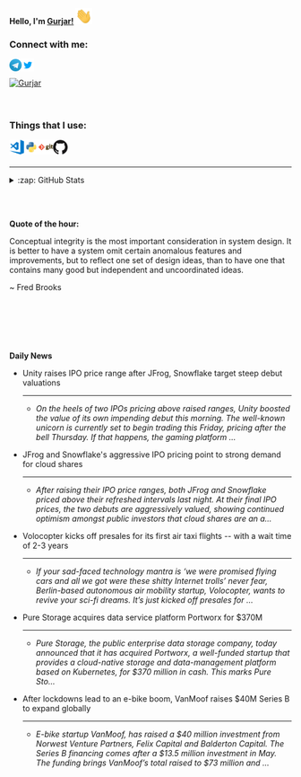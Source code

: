 #### Hello, I'm [Gurjar!](https://GurjarKing.github.io) <img src="https://raw.githubusercontent.com/ABSphreak/ABSphreak/master/gifs/Hi.gif" width="30px"></h2>


### Connect with me:

[<img align="left" alt="Gurjar | Telegram" width="22px" src="https://raw.githubusercontent.com/github/explore/80688e429a7d4ef2fca1e82350fe8e3517d3494d/topics/telegram/telegram.png" />][Telegram]
[<img align="left" alt="Gurjar | Twitter" width="22px" src="https://raw.githubusercontent.com/github/explore/80688e429a7d4ef2fca1e82350fe8e3517d3494d/topics/twitter/twitter.png" />][Twitter]
<br >
<br >
<a href="https://github.com/GurjarKing"><img src="https://komarev.com/ghpvc/?username=GurjarKing" alt="Gurjar" /></a> <br />
<br />
<br />
<!-- <br >

![](https://visitor-badge.glitch.me/badge?page_id=GurjarKing)

<br /> -->

### Things that I use:

[<img align="left" alt="Visual Studio Code" width="26px" src="https://raw.githubusercontent.com/github/explore/80688e429a7d4ef2fca1e82350fe8e3517d3494d/topics/visual-studio-code/visual-studio-code.png" />][VSCode]
[<img align="left" alt="Python" width="26px" src="https://raw.githubusercontent.com/github/explore/80688e429a7d4ef2fca1e82350fe8e3517d3494d/topics/python/python.png" />][Python]
[<img align="left" alt="Git" width="26px" src="https://raw.githubusercontent.com/github/explore/80688e429a7d4ef2fca1e82350fe8e3517d3494d/topics/git/git.png" />][Git]
[<img align="left" alt="GitHub" width="26px" src="https://raw.githubusercontent.com/github/explore/78df643247d429f6cc873026c0622819ad797942/topics/github/github.png" />][Github]

<br />
<br />

---
<details>
  <summary>:zap: GitHub Stats</summary>

<img align="left" alt="Gurjar's Github Stats" src="https://github-readme-stats.vercel.app/api?username=GurjarKing&show_icons=true&hide_border=true&count_private=true&include_all_commit=true&theme=algolia" />

</details>

<!-- ### 🔔 My latest tweet
<a href="https://twitter.com/Gurjar_King43" target="_blank">
	<img src="https://github.com/GurjarKing/GurjarKing/raw/master/tweet.png" width="70%" align="center" alt="Click to view on Twitter" title="My latest tweet, as an image"/>
</a> -->
<br>

<pre>

</pre>

**Quote of the hour:**

Conceptual integrity is the most important consideration in system design. It is better to have a system omit certain anomalous features and improvements, but to reflect one set of design ideas, than to have one that contains many good but independent and uncoordinated ideas.

~ Fred Brooks
<pre>

</pre>
<br>
<pre>


</pre>
<strong>Daily News</strong>
  
  - Unity raises IPO price range after JFrog, Snowflake target steep debut valuations
     <hr/>
     
      - *On the heels of two IPOs pricing above raised ranges, Unity boosted the value of its own impending debut this morning. The well-known unicorn is currently set to begin trading this Friday, pricing after the bell Thursday. If that happens, the gaming platform …*
     
  - JFrog and Snowflake's aggressive IPO pricing point to strong demand for cloud shares
      <hr/>
      
      - *After raising their IPO price ranges, both JFrog and Snowflake priced above their refreshed intervals last night. At their final IPO prices, the two debuts are aggressively valued, showing continued optimism amongst public investors that cloud shares are an a…*
      
  - Volocopter kicks off presales for its first air taxi flights -- with a wait time of 2-3 years
      <hr/>
      
      - *If your sad-faced technology mantra is ‘we were promised flying cars and all we got were these shitty Internet trolls’ never fear, Berlin-based autonomous air mobility startup, Volocopter, wants to revive your sci-fi dreams. It’s just kicked off presales for …*
      
  - Pure Storage acquires data service platform Portworx for $370M
      <hr/>
      
      - *Pure Storage, the public enterprise data storage company, today announced that it has acquired Portworx, a well-funded startup that provides a cloud-native storage and data-management platform based on Kubernetes, for $370 million in cash. This marks Pure Sto…*
       
  - After lockdowns lead to an e-bike boom, VanMoof raises $40M Series B to expand globally
      <hr/>
       
       - *E-bike startup VanMoof, has raised a $40 million investment from Norwest Venture Partners, Felix Capital and Balderton Capital. The Series B financing comes after a $13.5 million investment in May. The funding brings VanMoof’s total raised to $73 million and …*
      

<br />

[VSCode]: https://code.visualstudio.com/
[Python]: https://www.python.org/
[Git]: https://git-scm.com/
[Github]: https://github.com/
[Telegram]: https://t.me/Gurjar_King/
[Twitter]: https://twitter.com/Gurjar_King43/
